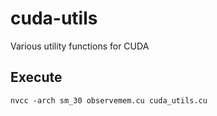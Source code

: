 cuda-utils
==========

Various utility functions for CUDA

Execute
-------

`nvcc -arch sm_30 observemem.cu cuda_utils.cu`
